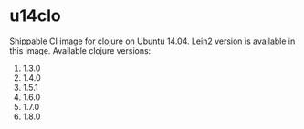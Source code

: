 u14clo
===================

Shippable CI image for clojure on Ubuntu 14.04. Lein2 version is available in this image.
Available clojure versions:

1. 1.3.0
2. 1.4.0
3. 1.5.1
4. 1.6.0
5. 1.7.0
6. 1.8.0
